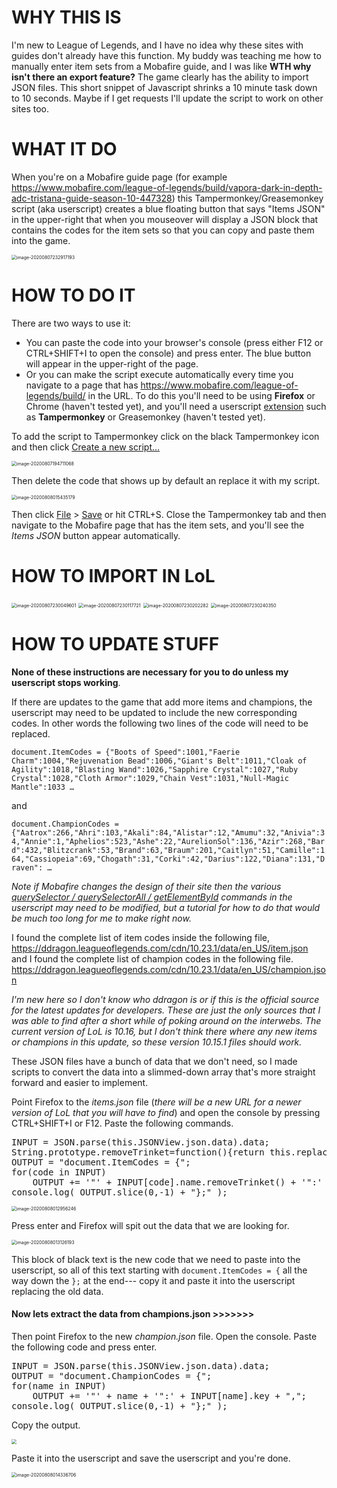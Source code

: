 # WHY THIS IS

I'm new to League of Legends, and I have no idea why these sites with guides don't already have this function. My buddy was teaching me how to manually enter item sets from a Mobafire guide, and I was like **WTH why isn't there an export feature?** The game clearly has the ability to import JSON files. This short snippet of Javascript shrinks a 10 minute task down to 10 seconds. Maybe if I get requests I'll update the script to work on other sites too.



# WHAT IT DO

When you're on a Mobafire guide page (for example https://www.mobafire.com/league-of-legends/build/vapora-dark-in-depth-adc-tristana-guide-season-10-447328) this Tampermonkey/Greasemonkey script (aka userscript) creates a blue floating button that says "Items JSON" in the upper-right that when you mouseover will display a JSON block that contains the codes for the item sets so that you can copy and paste them into the game.

<img src="images\image-20200807232917193.png" alt="image-20200807232917193" style="zoom:50%;" />



# HOW TO DO IT

There are two ways to use it:

- You can paste the code into your browser's console (press either F12 or CTRL+SHIFT+I to open the console) and press enter. The blue button will appear in the upper-right of the page.
- Or you can make the script execute automatically every time you navigate to a page that has https://www.mobafire.com/league-of-legends/build/ in the URL. To do this you'll need to be using **Firefox** or Chrome (haven't tested yet), and you'll need a userscript <u>extension</u> such as **Tampermonkey** or Greasemonkey (haven't tested yet).

To add the script to Tampermonkey click on the black Tampermonkey icon and then click <u>Create a new script...</u>

<img src="images\image-20200807194711068.png" alt="image-20200807194711068" style="zoom:50%;" />

Then delete the code that shows up by default an replace it with my script.

<img src="images\image-20200808015435179.png" alt="image-20200808015435179" style="zoom: 50%;" />

Then click  <u>File</u> > <u>Save</u> or hit CTRL+S.
Close the Tampermonkey tab and then navigate to the Mobafire page that has the item sets, and you'll see the *Items JSON* button appear automatically.



# HOW TO IMPORT IN LoL

<img src="images\image-20200807230049601.png" alt="image-20200807230049601" style="zoom:50%;" />

<img src="images\image-20200807230117721.png" alt="image-20200807230117721" style="zoom:50%;" />

<img src="images\image-20200807230202282.png" alt="image-20200807230202282" style="zoom:50%;" />

<img src="images\image-20200807230240350.png" alt="image-20200807230240350" style="zoom:50%;" />



# HOW TO UPDATE STUFF

**None of these instructions are necessary for you to do unless my userscript stops working**. 

If there are updates to the game that add more items and champions, the userscript may need to be updated to include the new corresponding codes. In other words the following two lines of the code will need to be replaced.

`document.ItemCodes = {"Boots of Speed":1001,"Faerie Charm":1004,"Rejuvenation Bead":1006,"Giant's Belt":1011,"Cloak of Agility":1018,"Blasting Wand":1026,"Sapphire Crystal":1027,"Ruby Crystal":1028,"Cloth Armor":1029,"Chain Vest":1031,"Null-Magic Mantle":1033 …`

and

`document.ChampionCodes = {"Aatrox":266,"Ahri":103,"Akali":84,"Alistar":12,"Amumu":32,"Anivia":34,"Annie":1,"Aphelios":523,"Ashe":22,"AurelionSol":136,"Azir":268,"Bard":432,"Blitzcrank":53,"Brand":63,"Braum":201,"Caitlyn":51,"Camille":164,"Cassiopeia":69,"Chogath":31,"Corki":42,"Darius":122,"Diana":131,"Draven": …`

*Note if Mobafire changes the design of their site then the various <u>querySelector / querySelectorAll / getElementById</u> commands in the userscript may need to be modified, but a tutorial for how to do that would be much too long for me to make right now.*

I found the complete list of item codes inside the following file,<br>
https://ddragon.leagueoflegends.com/cdn/10.23.1/data/en_US/item.json<br>
and I found the complete list of champion codes in the following file.<br>
https://ddragon.leagueoflegends.com/cdn/10.23.1/data/en_US/champion.json<br>

*I'm new here so I don't know who ddragon is or if this is the official source for the latest updates for developers. These are just the only sources that I was able to find after a short while of poking around on the interwebs. The current version of LoL is 10.16, but I don't think there where any new items or champions in this update, so these version 10.15.1 files should work.*

These JSON files have a bunch of data that we don't need, so I made scripts to convert the data into a slimmed-down array that's more straight forward and easier to implement.

Point Firefox to the *items.json* file (*there will be a new URL for a newer version of LoL that you will have to find*) and open the console by pressing CTRL+SHIFT+I or F12. Paste the following commands.

<pre>INPUT = JSON.parse(this.JSONView.json.data).data;
String.prototype.removeTrinket=function(){return this.replace(/ \([\D\d]*\)/gi,"")}
OUTPUT = "document.ItemCodes = {";
for(code in INPUT)
    OUTPUT += '"' + INPUT[code].name.removeTrinket() + '":' + code + ",";
console.log( OUTPUT.slice(0,-1) + "};" );</pre>

<img src="images\image-20200808012956246.png" alt="image-20200808012956246" style="zoom: 50%;" />

Press enter and Firefox will spit out the data that we are looking for.

<img src="images\image-20200808013126193.png" alt="image-20200808013126193" style="zoom:50%;" />

This block of black text is the new code that we need to paste into the userscript, so all of this text starting with `document.ItemCodes = {` all the way down the `};` at the end--- copy it and paste it into the userscript replacing the old data. 

#### Now lets extract the data from champions.json >>>>>>>

Then point Firefox to the new *champion.json* file. Open the console. Paste the following code and press enter.

<pre>INPUT = JSON.parse(this.JSONView.json.data).data;
OUTPUT = "document.ChampionCodes = {";
for(name in INPUT)
    OUTPUT += '"' + name + '":' + INPUT[name].key + ",";
console.log( OUTPUT.slice(0,-1) + "};" );</pre>


Copy the output.

<img src="images\image-20200808013535429.png" style="zoom:50%;" />

Paste it into the userscript and save the userscript and you're done.

<img src="images\image-20200808014336706.png" alt="image-20200808014336706" style="zoom:50%;" />
